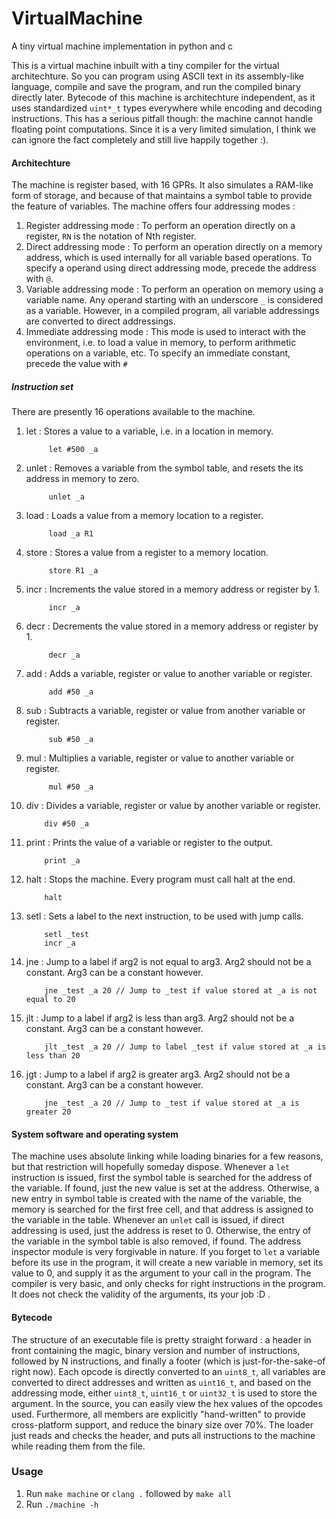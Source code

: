 # VirtualMachine
A tiny virtual machine implementation in python and c


This is a virtual machine inbuilt with a tiny compiler for the virtual architechture. So you can program using ASCII text in its assembly-like language, compile and save the program, and run the compiled binary directly later. Bytecode of this machine is architechture independent, as it uses standardized `uint*_t` types everywhere while encoding and decoding instructions. This has a serious pitfall though: the machine cannot handle floating point computations. Since it is a very limited simulation, I think we can ignore the fact completely and still live happily together :).

#### Architechture
The machine is register based, with 16 GPRs. It also simulates a RAM-like form of storage, and because of that maintains a symbol table to provide the feature of variables. The machine offers four addressing modes :
1. Register addressing mode : To perform an operation directly on a register, `RN` is the notation of Nth register.
2. Direct addressing mode : To perform an operation directly on a memory address, which is used internally for all variable based operations. To specify a operand using direct addressing mode, precede the address with `@`.
3. Variable addressing mode : To perform an operation on memory using a variable name. Any operand starting with an underscore `_` is considered as a variable. However, in a compiled program, all variable addressings are converted to direct addressings.
4. Immediate addressing mode : This mode is used to interact with the environment, i.e. to load a value in memory, to perform arithmetic operations on a variable, etc. To specify an immediate constant, precede the value with `#`
##### Instruction set
There are presently 16 operations available to the machine.
1. let : Stores a value to a variable, i.e. in a location in memory.

            let #500 _a
2. unlet : Removes a variable from the symbol table, and resets the its address in memory to zero.

            unlet _a
3. load : Loads a value from a memory location to a register.

            load _a R1
4. store : Stores a value from a register to a memory location.

            store R1 _a
5. incr : Increments the value stored in a memory address or register by 1.

            incr _a
6. decr : Decrements the value stored in a memory address or register by 1.

            decr _a
7. add : Adds a variable, register or value to another variable or register.

            add #50 _a
8. sub : Subtracts a variable, register or value from another variable or register.

            sub #50 _a
9. mul : Multiplies a variable, register or value to another variable or register.

            mul #50 _a
10. div : Divides a variable, register or value by another variable or register.

            div #50 _a
11. print : Prints the value of a variable or register to the output.

            print _a
12. halt : Stops the machine. Every program must call halt at the end.

            halt
13. setl : Sets a label to the next instruction, to be used with jump calls.

            setl _test
            incr _a
14. jne : Jump to a label if arg2 is not equal to arg3. Arg2 should not be a constant. Arg3 can be a constant however.

            jne _test _a 20 // Jump to _test if value stored at _a is not equal to 20
15. jlt : Jump to a label if arg2 is less than arg3. Arg2 should not be a constant. Arg3 can be a constant however.

            jlt _test _a 20 // Jump to label _test if value stored at _a is less than 20
16. jgt : Jump to a label if arg2 is greater arg3. Arg2 should not be a constant. Arg3 can be a constant however.

            jne _test _a 20 // Jump to _test if value stored at _a is greater 20
            
#### System software and operating system
The machine uses absolute linking while loading binaries for a few reasons, but that restriction will hopefully someday dispose. Whenever a `let` instruction is issued, first the symbol table is searched for the address of the variable. If found, just the new value is set at the address. Otherwise, a new entry in symbol table is created with the name of the variable, the memory is searched for the first free cell, and that address is assigned to the variable in the table. Whenever an `unlet` call is issued, if direct addressing is used, just the address is reset to 0. Otherwise, the entry of the variable in the symbol table is also removed, if found. The address inspector module is very forgivable in nature. If you forget to `let` a variable before its use in the program, it will create a new variable in memory, set its value to 0, and supply it as the argument to your call in the program. The compiler is very basic, and only checks for right instructions in the program. It does not check the validity of the arguments, its your job :D .

#### Bytecode
The structure of an executable file is pretty straight forward : a header in front containing the magic, binary version and number of instructions, followed by N instructions, and finally a footer (which is just-for-the-sake-of right now). Each opcode is directly converted to an `uint8_t`, all variables are converted to direct addresses and written as `uint16_t`, and based on the addressing mode, either `uint8_t`, `uint16_t` or `uint32_t` is used to store the argument. In the source, you can easily view the hex values of the opcodes used. Furthermore, all members are explicitly "hand-written" to provide cross-platform support, and reduce the binary size over 70%. The loader just reads and checks the header, and puts all instructions to the machine while reading them from the file.


### Usage
1. Run `make machine` or `clang .` followed by `make all`
2. Run `./machine -h`
